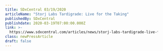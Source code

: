 ```yaml
---
title: SDxCentral 03/19/2020
articleName: "Storj Labs Tardigrade: Live for the Taking"
publishedBy: SDxCentral
publishdate: 2020-03-19T07:00:00.000Z
link: >-
  https://www.sdxcentral.com/articles/news/storj-labs-tardigrade-live-for-the-taking/2020/03/
class: newPressArticle
draft: false
---
```

